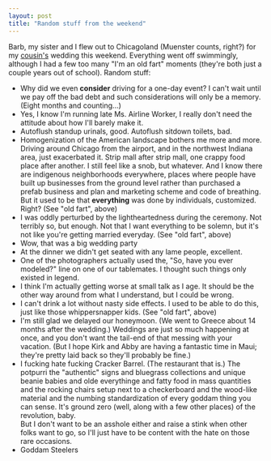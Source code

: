 ```yaml
---
layout: post
title: "Random stuff from the weekend"
---
```




Barb, my sister and I flew out to Chicagoland (Muenster counts, right?) for my <a href="http://www.kirkwinters.com/2/">cousin's</a> wedding this weekend. Everything went off swimmingly, although I had a few too many "I'm an old fart" moments (they're both just a couple years out of school). Random stuff:
<ul>
 <li>Why did we even <b>consider</b> driving for a one-day event? I can't wait until we pay off the bad debt and such considerations will only be a memory. (Eight months and counting...)
 <li>Yes, I know I'm running late Ms. Airline Worker, I really don't need the attitude about how I'll barely make it. 
 <li>Autoflush standup urinals, good. Autoflush sitdown toilets, bad.
 <li>Homogenization of the American landscape bothers me more and more. Driving around Chicago from the airport, and in the northwest Indiana area, just exacerbated it. Strip mall after strip mall, one crappy food place after another. I still feel like a snob, but whatever. And I know there are indigenous neighborhoods everywhere, places where people have built up businesses from the ground level rather than purchased a prefab business and plan and marketing scheme and code of breathing. But it used to be that <b>everything</b> was done by individuals, customized. Right? (See "old fart", above)
 <li>I was oddly perturbed by the lightheartedness during the ceremony. Not terribly so, but enough. Not that I want everything to be solemn, but it's not like you're getting married everyday. (See "old fart", above)
 <li>Wow, that was a big wedding party
 <li>At the dinner we didn't get seated with any lame people, excellent.
 <li>One of the photographers actually used the, "So, have you ever modeled?" line on one of our tablemates. I thought such things only existed in legend.
 <li>I think I'm actually getting worse at small talk as I age. It should be the other way around from what I understand, but I could be wrong.
 <li>I can't drink a lot without nasty side effects. I used to be able to do this, just like those whippersnapper kids. (See "old fart", above)
 <li>I'm still glad we delayed our honeymoon. (We went to Greece about 14 months after the wedding.) Weddings are just so much happening at once, and you don't want the tail-end of that messing with your vacation. (But I hope Kirk and Abby are having a fantastic time in Maui; they're pretty laid back so they'll probably be fine.)
 <li>I fucking hate fucking Cracker Barrel. (The restaurant that is.) The potpurri the "authentic" signs and bluegrass collections and unique beanie babies and olde everythinge and fatty food in mass quantities and the rocking chairs setup next to a checkerboard and the wood-like material and the numbing standardization of every goddam thing you can sense. It's ground zero (well, along with a few other places) of the revolution, baby.
<br>
But I don't want to be an asshole either and raise a stink when other folks want to go, so I'll just have to be content with the hate on those rare occasions.
 <li>Goddam Steelers
</ul>


